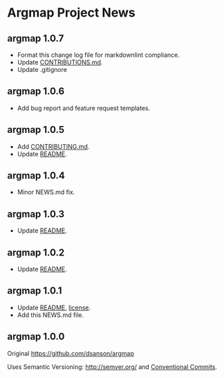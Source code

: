 # Argmap Project News

## argmap 1.0.7

- Format this change log file for markdownlint compliance.
- Update [CONTRIBUTIONS.md](../CONTRIBUTIONS.md).
- Update .gitignore

## argmap 1.0.6

- Add bug report and feature request templates.

## argmap 1.0.5

- Add [CONTRIBUTING.md](CONTRIBUTING.md).
- Update [README](README.markdown).

## argmap 1.0.4

- Minor NEWS.md fix.

## argmap 1.0.3

- Update [README](README.markdown).

## argmap 1.0.2

- Update [README](README.markdown).

## argmap 1.0.1

- Update [README](README.markdown), [license](LICENSE).
- Add this NEWS.md file.

## argmap 1.0.0

Original <https://github.com/dsanson/argmap>

Uses Semantic Versioning: <http://semver.org/> and [Conventional Commits](https://www.conventionalcommits.org/en/v1.0.0/).
